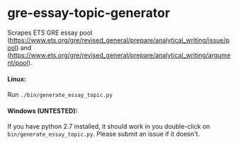 # gre-essay-topic-generator
Scrapes ETS GRE essay pool (https://www.ets.org/gre/revised_general/prepare/analytical_writing/issue/pool) and (https://www.ets.org/gre/revised_general/prepare/analytical_writing/argument/pool).

#### Linux:
Run `./bin/generate_essay_topic.py`

#### Windows (UNTESTED):
If you have python 2.7 installed, it should work in you double-click on `bin/generate_essay_topic.py`. Please submit an issue if it doesn't.
